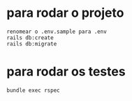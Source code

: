 # para rodar o projeto 
    renomear o .env.sample para .env
    rails db:create
    rails db:migrate
# para rodar os testes
    bundle exec rspec